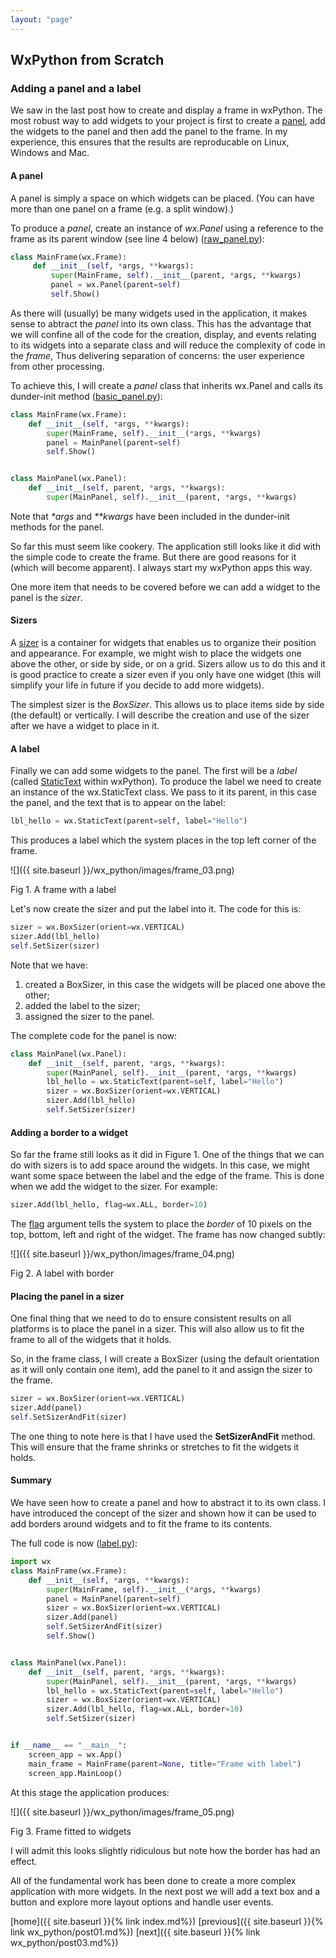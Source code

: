 ```yaml
---
layout: "page"
---
```

## WxPython from Scratch
### Adding a panel and a label

We saw in the last post how to create and display a frame in wxPython.
The most robust way to add widgets to your project is first to create a
[panel](https://wxpython.org/Phoenix/docs/html/wx.Panel.html), add the
widgets to the panel and then add the panel to the frame. In my
experience, this ensures that the results are reproducable on Linux,
Windows and Mac.

#### A panel

A panel is simply a space on which widgets can be placed. (You can have
more than one panel on a frame (e.g. a split window).)

To produce a *panel*, create an instance of *wx.Panel* using a reference
to the frame as its parent window (see line 4 below)
([raw\_panel.py](snippets/raw_panel.py)):

``` python
class MainFrame(wx.Frame):
     def __init__(self, *args, **kwargs):
         super(MainFrame, self).__init__(parent, *args, **kwargs)
         panel = wx.Panel(parent=self)
         self.Show()
```

As there will (usually) be many widgets used in the application, it
makes sense to abtract the *panel* into its own class. This has the
advantage that we will confine all of the code for
the creation, display, and events relating to its widgets into a separate class and will
reduce the complexity of code in the *frame*, Thus delivering separation of
concerns: the user experience from other processing.

To achieve this, I will create a *panel* class that inherits wx.Panel
and calls its dunder-init method
([basic\_panel.py](snippets/basic_panel.py)):

``` python
class MainFrame(wx.Frame):
    def __init__(self, *args, **kwargs):
        super(MainFrame, self).__init__(*args, **kwargs)
        panel = MainPanel(parent=self)
        self.Show()


class MainPanel(wx.Panel):
    def __init__(self, parent, *args, **kwargs):
        super(MainPanel, self).__init__(parent, *args, **kwargs)
```

Note that *\*args* and *\*\*kwargs* have been included in the
dunder-init methods for the panel.

So far this must seem like cookery. The application still looks like it
did with the simple code to create the frame. But there are good reasons
for it (which will become apparent). I always start my wxPython apps
this way.

One more item that needs to be covered before we can add a widget to the
panel is the *sizer*.

#### Sizers

A [sizer](https://wxpython.org/Phoenix/docs/html/sizers_overview.html)
is a container for widgets that enables us to organize their position
and appearance. For example, we might wish to place the widgets one
above the other, or side by side, or on a grid. Sizers allow us to do
this and it is good practice to create a sizer even if you only have one
widget (this will simplify your life in future if you decide to add more
widgets).

The simplest sizer is the *BoxSizer*. This allows us to place items side
by side (the default) or vertically. I will describe the creation and
use of the sizer after we have a widget to place in it.

#### A label

Finally we can add some widgets to the panel. The first will be a
*label* (called
[StaticText](https://wxpython.org/Phoenix/docs/html/wx.StaticText.html)
within wxPython). To produce the label we need to create an instance of
the wx.StaticText class. We pass to it its parent, in this case the
panel, and the text that is to appear on the label:

``` python
lbl_hello = wx.StaticText(parent=self, label="Hello")
```

This produces a label which the system places in the top left corner of
the frame.

![]({{ site.baseurl }}/wx_python/images/frame_03.png)

Fig 1. A frame with a label

Let's now create the sizer and put the label into it. The code for this
is:

``` python
sizer = wx.BoxSizer(orient=wx.VERTICAL)
sizer.Add(lbl_hello)
self.SetSizer(sizer)
```

Note that we have:

1.  created a BoxSizer, in this case the widgets will be placed one
    above the other;
2.  added the label to the sizer;
3.  assigned the sizer to the panel.

The complete code for the panel is now:

``` python
class MainPanel(wx.Panel):
    def __init__(self, parent, *args, **kwargs):
        super(MainPanel, self).__init__(parent, *args, **kwargs)
        lbl_hello = wx.StaticText(parent=self, label="Hello")
        sizer = wx.BoxSizer(orient=wx.VERTICAL)
        sizer.Add(lbl_hello)
        self.SetSizer(sizer)
```

#### Adding a border to a widget

So far the frame still looks as it did in Figure 1. One of the things
that we can do with sizers is to add space around the widgets. In this
case, we might want some space between the label and the edge of the
frame. This is done when we add the widget to the sizer. For example:

``` python
sizer.Add(lbl_hello, flag=wx.ALL, border=10)
```

The
[flag](https://wxpython.org/Phoenix/docs/html/wx.Sizer.html#phoenix-title-sizer-flags)
argument tells the system to place the *border* of 10 pixels on the top,
bottom, left and right of the widget. The frame has now changed subtly:

![]({{ site.baseurl }}/wx_python/images/frame_04.png)

Fig 2. A label with border

#### Placing the panel in a sizer

One final thing that we need to do to ensure consistent results on all
platforms is to place the panel in a sizer. This will also allow us to
fit the frame to all of the widgets that it holds.

So, in the frame class, I will create a BoxSizer (using the default
orientation as it will only contain one item), add the panel to it and
assign the sizer to the frame.

``` python
sizer = wx.BoxSizer(orient=wx.VERTICAL)
sizer.Add(panel)
self.SetSizerAndFit(sizer)
```

The one thing to note here is that I have used the **SetSizerAndFit**
method. This will ensure that the frame shrinks or stretches to fit the
widgets it holds.

#### Summary

We have seen how to create a panel and how to abstract it to its own
class. I have introduced the concept of the sizer and shown how it can
be used to add borders around widgets and to fit the frame to its
contents.

The full code is now ([label.py](snippets/label.py)):

``` python
import wx
class MainFrame(wx.Frame):
    def __init__(self, *args, **kwargs):
        super(MainFrame, self).__init__(*args, **kwargs)
        panel = MainPanel(parent=self)
        sizer = wx.BoxSizer(orient=wx.VERTICAL)
        sizer.Add(panel)
        self.SetSizerAndFit(sizer)
        self.Show()


class MainPanel(wx.Panel):
    def __init__(self, parent, *args, **kwargs):
        super(MainPanel, self).__init__(parent, *args, **kwargs)
        lbl_hello = wx.StaticText(parent=self, label="Hello")
        sizer = wx.BoxSizer(orient=wx.VERTICAL)
        sizer.Add(lbl_hello, flag=wx.ALL, border=10)
        self.SetSizer(sizer)


if __name__ == "__main__":
    screen_app = wx.App()
    main_frame = MainFrame(parent=None, title="Frame with label")
    screen_app.MainLoop()
```

At this stage the application produces:

![]({{ site.baseurl }}/wx_python/images/frame_05.png)

Fig 3. Frame fitted to widgets

I will admit this looks slightly ridiculous but note how the border has
had an effect.

All of the fundamental work has been done to create a more complex
application with more widgets. In the next post we will add a text box
and a button and explore more layout options and handle user events.


[home]({{ site.baseurl }}{% link index.md%}) [previous]({{ site.baseurl }}{% link wx_python/post01.md%})  [next]({{ site.baseurl }}{% link wx_python/post03.md%})